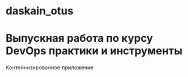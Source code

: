 # daskain_otus
# Выпускная работа по курсу DevOps практики и инструменты

Контейнизированное приложение